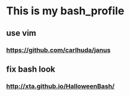 # This is my bash_profile

## use vim
### https://github.com/carlhuda/janus

## fix bash look
### http://xta.github.io/HalloweenBash/
